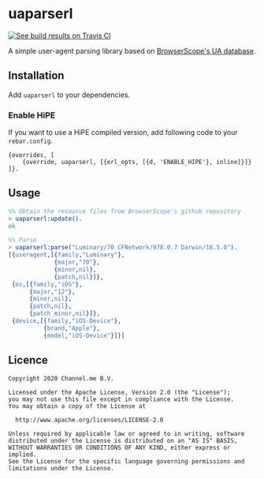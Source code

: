 # uaparserl

[![See build results on Travis CI][status]][travis]

A simple user-agent parsing library based on [BrowserScope's UA database][1].

## Installation

Add `uaparserl` to your dependencies.

### Enable HiPE

If you want to use a HiPE compiled version, add following code to your
`rebar.config`.

```
{overrides, [
    {override, uaparserl, [{erl_opts, [{d, 'ENABLE_HIPE'}, inline]}]}
]}.
```

## Usage

```erlang
%% Obtain the resource files from BrowserScope's github repository
> uaparserl:update().
ok

%% Parse
> uaparserl:parse("Luminary/70 CFNetwork/978.0.7 Darwin/18.5.0").
[{useragent,[{family,"Luminary"},
             {major,"70"},
             {minor,nil},
             {patch,nil}]},
 {os,[{family,"iOS"},
      {major,"12"},
      {minor,nil},
      {patch,nil},
      {patch_minor,nil}]},
 {device,[{family,"iOS-Device"},
          {brand,"Apple"},
          {model,"iOS-Device"}]}]
```

## Licence

```
Copyright 2020 Channel.me B.V.

Licensed under the Apache License, Version 2.0 (the "License");
you may not use this file except in compliance with the License.
You may obtain a copy of the License at

  http://www.apache.org/licenses/LICENSE-2.0

Unless required by applicable law or agreed to in writing, software
distributed under the License is distributed on an "AS IS" BASIS,
WITHOUT WARRANTIES OR CONDITIONS OF ANY KIND, either express or implied.
See the License for the specific language governing permissions and
limitations under the License.
```

[1]: https://github.com/ua-parser/uap-core
[travis]: https://travis-ci.org/channelme/uaparserl
[status]: https://api.travis-ci.org/channelme/uaparserl.svg?branch=master
